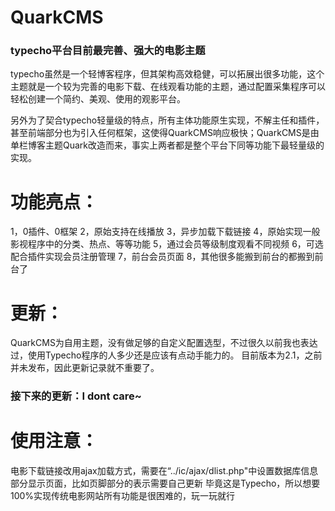 
# QuarkCMS


### typecho平台目前最完善、强大的电影主题

typecho虽然是一个轻博客程序，但其架构高效稳健，可以拓展出很多功能，这个主题就是一个较为完善的电影下载、在线观看功能的主题，通过配置采集程序可以轻松创建一个简约、美观、使用的观影平台。

另外为了契合typecho轻量级的特点，所有主体功能原生实现，不解主任和插件，甚至前端部分也为引入任何框架，这使得QuarkCMS响应极快；QuarkCMS是由单栏博客主题Quark改造而来，事实上两者都是整个平台下同等功能下最轻量级的实现。

# 功能亮点：
1，0插件、0框架
2，原始支持在线播放
3，异步加载下载链接
4，原始实现一般影视程序中的分类、热点、等等功能
5，通过会员等级制度观看不同视频
6，可选配合插件实现会员注册管理
7，前台会员页面
8，其他很多能搬到前台的都搬到前台了


# 更新：
QuarkCMS为自用主题，没有做足够的自定义配置选型，不过很久以前我也表达过，使用Typecho程序的人多少还是应该有点动手能力的。
目前版本为2.1，之前并未发布，因此更新记录就不重要了。

### 接下来的更新：I dont care~

# 使用注意：
电影下载链接改用ajax加载方式，需要在“../ic/ajax/dlist.php"中设置数据库信息
部分显示页面，比如页脚部分的表示需要自己更新
毕竟这是Typecho，所以想要100%实现传统电影网站所有功能是很困难的，玩一玩就行
